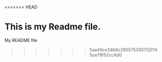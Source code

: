 <<<<<<< HEAD

This is my Readme file.
=======
My README file
>>>>>>> 5aa49ce34b6c290575330732f145ce79f52cc4d0
